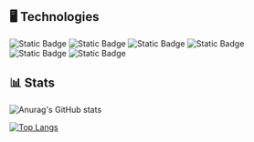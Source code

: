 ## 🖥️ Technologies
![Static Badge](https://img.shields.io/badge/CSS-blue?style=for-the-badge&logo=css)
![Static Badge](https://img.shields.io/badge/Javascript-black?style=for-the-badge&logo=javascript)
![Static Badge](https://img.shields.io/badge/HTML5-grey?style=for-the-badge&logo=html5)
![Static Badge](https://img.shields.io/badge/C%2B%2B-red?style=for-the-badge&logo=cplusplus)
![Static Badge](https://img.shields.io/badge/GIT-gray?style=for-the-badge&logo=git&logoColor=%23F05032&logoSize=auto)
![Static Badge](https://img.shields.io/badge/JAVA-orange?style=for-the-badge&logo=openjdk)


## 📊 Stats
![Anurag's GitHub stats](https://github-readme-stats.vercel.app/api?username=szymekx13&show_icons=true&theme=dark)

[![Top Langs](https://github-readme-stats.vercel.app/api/top-langs/?username=szymekx13&layout=donut)](https://github.com/szymekx13/github-readme-stats&theme=dark)

<!--
shields.io and simple icons
Here are some ideas to get you started:

- 🔭 I’m currently working on ...
- 🌱 I’m currently learning ...
- 👯 I’m looking to collaborate on ...
- 🤔 I’m looking for help with ...
- 💬 Ask me about ...
- 📫 How to reach me: ...
- 😄 Pronouns: ...
- ⚡ Fun fact: ...
-->
